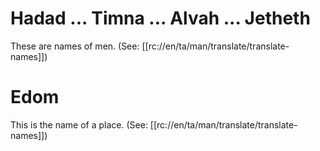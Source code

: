 # Hadad ... Timna ... Alvah ... Jetheth

These are names of men. (See: [[rc://en/ta/man/translate/translate-names]])

# Edom

This is the name of a place. (See: [[rc://en/ta/man/translate/translate-names]])
